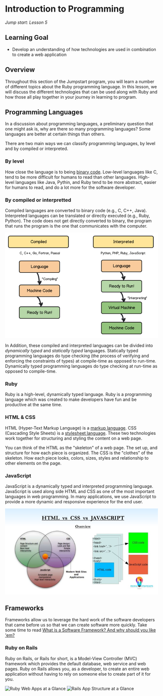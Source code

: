 # Introduction to Programming
_Jump start: Lesson 5_

## Learning Goal
* Develop an understanding of how technologies are used in combination to create a web application

## Overview
Throughout this section of the Jumpstart program, you will learn a number of different topics about the Ruby programming language. In this lesson, we will discuss the different technologies that can be used along with Ruby and how those all play together in your journey in learning to program.

## Programming Languages
In a discussion about programming languages, a preliminary question that one might ask is, why are there so many programming languages? Some languages are better at certain things than others.

There are two main ways we can classify programming languages, by level and by compiled or interpreted.

### By level
How close the language is to being [binary code](https://en.wikipedia.org/wiki/Binary_code). Low-level languages like C, tend to be more difficult for humans to read than other languages. High-level languages like Java, Pythin, and Ruby tend to be more abstract, easier for humans to read, and do a lot more for the software developer.

### By compiled or interpretted
Compiled languages are converted to binary code (e.g., C, C++, Java). Interpreted languages can be translated or directly executed (e.g., Ruby, Python). The code does not get directly converted to binary, the program that runs the program is the one that communicates with the computer.

![Compiled vs Interpreted](./images/compiled-interpreted.png)

In Addition, these compiled and interpreted languages can be divided into _dynamically typed_ and _statically typed_ languages. Statically typed programming languages do type checking (the process of verifying and enforcing the constraints of types) at compile-time as opposed to run-time. Dynamically typed programming languages do type checking at run-time as opposed to compile-time.

### Ruby
Ruby is a high-level, dynamically typed language. Ruby is a programming language which was created to make developers have fun and be productive at the same time.

### HTML & CSS
HTML (Hyper-Text Markup Language) is a [markup language](https://en.wikipedia.org/wiki/Markup_language). CSS (Cascading Style Sheets) is a [stylesheet language](https://en.wikipedia.org/wiki/Style_sheet_language). These two technologies work together for structuring and styling the content on a web page.

You can think of the HTML as the "skeleton" of a web page. The set up, and structure for how each piece is organized. The CSS is the "clothes" of the skeleton. How each piece looks, colors, sizes, styles and relationship to other elements on the page.

### JavaScript
JavaScript is a dynamically typed and interpreted programming language. JavaScript is used along side HTML and CSS as one of the most important languages in web programming. In many applications, we use JavaScript to provide a more dynamic and responsive experience for the end user.

![HTML, CSS, and JS at a Glance](./images/html-css-js.jpg)

## Frameworks
Frameworks allow us to leverage the hard work of the software developers that came before us so that we can create software more quickly. Take some time to read [What is a Software Framework? And why should you like 'em?](http://info.cimetrix.com/blog/bid/22339/What-is-a-Software-Framework-And-why-should-you-like-em)

### Ruby on Rails
Ruby on Rails, or Rails for short, is a Model-View Controller (MVC) framework which provides the default database, web service and web pages. Ruby on Rails allows you, as a developer, to create an entire web application without having to rely on someone else to create part of it for you.

![Ruby Web Apps at a Glance](../images/rails.png)
![Rails App Structure at a Glance](../images/rails-structure.jpg)
